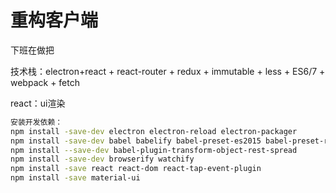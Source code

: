# 重构客户端

下班在做把

技术栈：electron+react + react-router + redux + immutable + less + ES6/7 + webpack + fetch

react：ui渲染

```sh
安装开发依赖：
npm install -save-dev electron electron-reload electron-packager
npm install -save-dev babel babelify babel-preset-es2015 babel-preset-react babel-plugin-transform-es2015-spread
npm install --save-dev babel-plugin-transform-object-rest-spread
npm install -save-dev browserify watchify
npm install -save react react-dom react-tap-event-plugin
npm install -save material-ui
```
